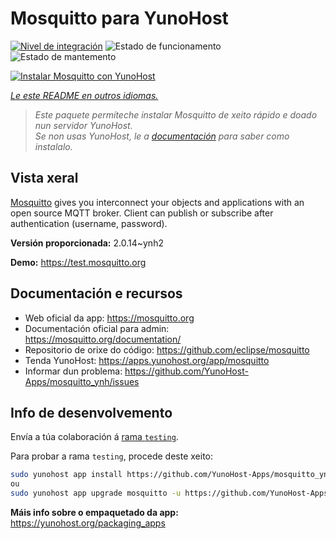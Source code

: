 <!--
NOTA: Este README foi creado automáticamente por <https://github.com/YunoHost/apps/tree/master/tools/readme_generator>
NON debe editarse manualmente.
-->

# Mosquitto para YunoHost

[![Nivel de integración](https://dash.yunohost.org/integration/mosquitto.svg)](https://dash.yunohost.org/appci/app/mosquitto) ![Estado de funcionamento](https://ci-apps.yunohost.org/ci/badges/mosquitto.status.svg) ![Estado de mantemento](https://ci-apps.yunohost.org/ci/badges/mosquitto.maintain.svg)

[![Instalar Mosquitto con YunoHost](https://install-app.yunohost.org/install-with-yunohost.svg)](https://install-app.yunohost.org/?app=mosquitto)

*[Le este README en outros idiomas.](./ALL_README.md)*

> *Este paquete permíteche instalar Mosquitto de xeito rápido e doado nun servidor YunoHost.*  
> *Se non usas YunoHost, le a [documentación](https://yunohost.org/install) para saber como instalalo.*

## Vista xeral

[Mosquitto](https://mosquitto.org/) gives you interconnect your objects and applications with an open source MQTT broker. Client can publish or subscribe after authentication (username, password).


**Versión proporcionada:** 2.0.14~ynh2

**Demo:** <https://test.mosquitto.org>
## Documentación e recursos

- Web oficial da app: <https://mosquitto.org>
- Documentación oficial para admin: <https://mosquitto.org/documentation/>
- Repositorio de orixe do código: <https://github.com/eclipse/mosquitto>
- Tenda YunoHost: <https://apps.yunohost.org/app/mosquitto>
- Informar dun problema: <https://github.com/YunoHost-Apps/mosquitto_ynh/issues>

## Info de desenvolvemento

Envía a túa colaboración á [rama `testing`](https://github.com/YunoHost-Apps/mosquitto_ynh/tree/testing).

Para probar a rama `testing`, procede deste xeito:

```bash
sudo yunohost app install https://github.com/YunoHost-Apps/mosquitto_ynh/tree/testing --debug
ou
sudo yunohost app upgrade mosquitto -u https://github.com/YunoHost-Apps/mosquitto_ynh/tree/testing --debug
```

**Máis info sobre o empaquetado da app:** <https://yunohost.org/packaging_apps>
